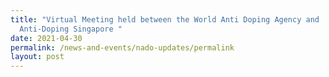 ```yaml
---
title: "Virtual Meeting held between the World Anti Doping Agency and
  Anti-Doping Singapore "
date: 2021-04-30
permalink: /news-and-events/nado-updates/permalink
layout: post
---
```


